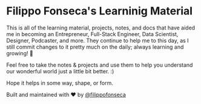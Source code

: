 # Filippo Fonseca's Learninig Material

This is all of the learning material, projects, notes, and docs that have aided me in becoming an Entrepreneur, Full-Stack Engineer, Data Scientist, Designer, Podcaster, and more. They continue to help me to this day, as I still commit changes to it pretty much on the daily; always learning and growing! 💪

Feel free to take the notes & projects and use them to help you understand our wonderful world just a little bit better. :)

Hope it helps in some way, shape, or form.

Built and maintained with ❤️ by [@filippofonseca](https://www.twitter.com/filippofonseca)
